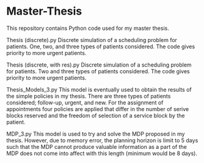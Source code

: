 # Master-Thesis

This repository contains Python code used for my master thesis.

Thesis (discrete).py
Discrete simulation of a scheduling problem for patients. One, two, and three types of patients considered. The code gives priority to more urgent patients.

Thesis (discrete, with res).py
Discrete simulation of a scheduling problem for patients. Two and three types of patients considered. The code gives priority to more urgent patients.

Thesis_Models_3.py
This model is eventually used to obtain the results of the simple policies in my thesis. There are three types of patients considered; follow-up, urgent, and new. For the assignment of appointments four policies are applied that differ in the number of serive blocks reserved and the freedom of selection of a service block by the patient.

MDP_3.py
This model is used to try and solve the MDP proposed in my thesis. However, due to memory error, the planning horizon is limit to 5 days such that the MDP cannot produce valuable information as a part of the MDP does not come into affect with this length (minimum would be 8 days).
